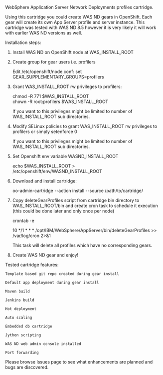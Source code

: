 WebSphere Application Server Network Deployments profiles cartridge.

Using this cartridge you could create WAS ND gears in OpenShift. Each gear will create its own App Server profile and server instance. 
This cartridge was tested with WAS ND 8.5 however it is very likely it will work with earlier WAS ND versions as well. 

Installation steps:

1. Install WAS ND on OpenShift node at WAS_INSTALL_ROOT

2. Create group for gear users i.e. profilers

	Edit /etc/openshift/node.conf: set GEAR_SUPPLEMENTARY_GROUPS=profilers

3. Grant WAS_INSTALL_ROOT rw privileges to profilers:

	chmod -R 771 $WAS_INSTALL_ROOT                   
	chown -R root:profilers $WAS_INSTALL_ROOT    

	If you want to this privileges might be limited to number of WAS_INSTALL_ROOT sub directories.

4. Modify SELinux policies to grant WAS_INSTALL_ROOT rw privileges to profilers or simply setenforce 0

   If you want to this privileges might be limited to number of WAS_INSTALL_ROOT sub directories.

5. Set Openshift env variable WASND_INSTALL_ROOT

   echo $WAS_INSTALL_ROOT > /etc/openshift/env/WASND_INSTALL_ROOT

6. Download and install cartridge:

	oo-admin-cartridge --action install --source /path/to/cartridge/

7. Copy deleteGearProfiles script from cartridge bin directory to WAS_INSTALL_ROOT/bin and create cron task to schedule it execution (this could be done later and only once per node)

	crontab -e

	10 */1 * * * /opt/IBM/WebSphere/AppServer/bin/deleteGearProfiles >> /var/log/cron 2>&1 
	
	This task will delete all profiles which have no corresponding gears.

8. Create WAS ND gear and enjoy!

Tested cartridge features:

	Template based git repo created during gear install

	Default app deployment during gear install

	Maven build

	Jenkins build

	Hot deployment

	Auto scaling

	Embedded db cartridge

	Jython scripting

	WAS ND web admin console installed

	Port forwarding

Please browse Issues page to see what enhancements are planned and bugs are discovered.
 